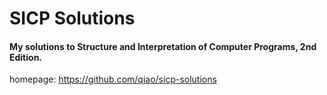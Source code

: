 SICP Solutions
==============

#### My solutions to Structure and Interpretation of Computer Programs, 2nd Edition. 

homepage: https://github.com/qiao/sicp-solutions
